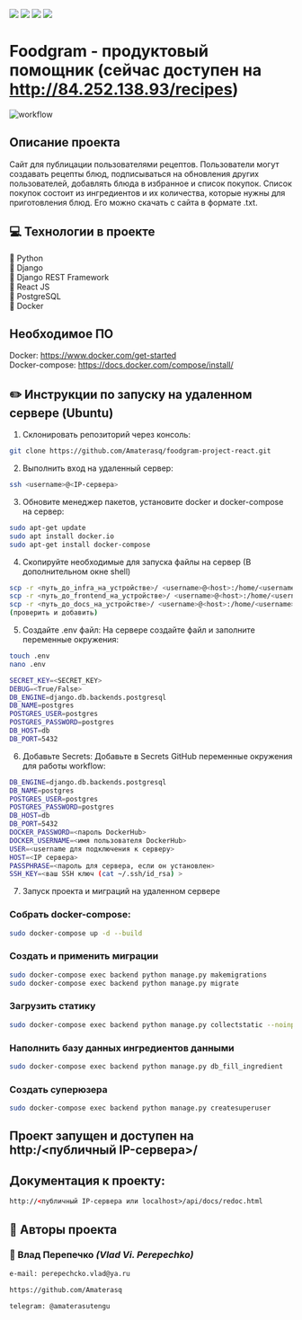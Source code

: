 ![](https://img.shields.io/badge/Python-3.8.5-blue) 
![](https://img.shields.io/badge/Django-3.2.6-green)
![](https://img.shields.io/badge/DjangoRestFramework-3.12.4-red)
![](https://badgen.net/badge/icon/postgresql?icon=postgresql&label)

# Foodgram - продуктовый помощник (сейчас доступен на http://84.252.138.93/recipes)
![workflow](https://github.com/Amaterasq/foodgram-project-react/actions/workflows/foodgram_workflow.yml/badge.svg)

## Описание проекта
Сайт для публицации пользователями рецептов.
Пользователи могут создавать рецепты блюд, подписываться на обновления других пользователей, добавлять блюда в избранное и список покупок.
Список покупок состоит из ингредиентов и их количества, которые нужны для приготовления блюд. Его можно скачать с сайта в формате .txt.

## :computer: Технологии в проекте
:small_blue_diamond: Python <br>
:small_blue_diamond: Django <br>
:small_blue_diamond: Django REST Framework <br>
:small_blue_diamond: React JS <br>
:small_blue_diamond: PostgreSQL <br>
:small_blue_diamond: Docker <br>

## Необходимое ПО
Docker: https://www.docker.com/get-started <br />
Docker-compose: https://docs.docker.com/compose/install/

## :pencil2: Инструкции по запуску на удаленном сервере (Ubuntu)
1. Склонировать репозиторий через консоль:
```sh
git clone https://github.com/Amaterasq/foodgram-project-react.git
```
2. Выполнить вход на удаленный сервер:
```sh
ssh <username>@<IP-сервера>
```
3. Обновите менеджер пакетов, установите docker и docker-compose на сервер:
```sh
sudo apt-get update
sudo apt install docker.io 
sudo apt-get install docker-compose
```
4. Скопируйте необходимые для запуска файлы на сервер
(В дополнительном окне shell)
```sh
scp -r <путь_до_infra_на_устройстве>/ <username>@<host>:/home/<username>/infra
scp -r <путь_до_frontend_на_устройстве>/ <username>@<host>:/home/<username>/frontend
scp -r <путь_до_docs_на_устройстве>/ <username>@<host>:/home/<username>/docs
(проверить и добавить)
```
5. Cоздайте .env файл:
На сервере создайте файл и заполните переменные окружения:
```sh
touch .env
nano .env
```
```sh
SECRET_KEY=<SECRET_KEY>
DEBUG=<True/False>
DB_ENGINE=django.db.backends.postgresql
DB_NAME=postgres
POSTGRES_USER=postgres
POSTGRES_PASSWORD=postgres
DB_HOST=db
DB_PORT=5432
```
6. Добавьте Secrets:
Добавьте в Secrets GitHub переменные окружения для работы workflow:
```sh
DB_ENGINE=django.db.backends.postgresql
DB_NAME=postgres
POSTGRES_USER=postgres
POSTGRES_PASSWORD=postgres
DB_HOST=db
DB_PORT=5432
DOCKER_PASSWORD=<пароль DockerHub>
DOCKER_USERNAME=<имя пользователя DockerHub>
USER=<username для подключения к серверу>
HOST=<IP сервера>
PASSPHRASE=<пароль для сервера, если он установлен>
SSH_KEY=<ваш SSH ключ (cat ~/.ssh/id_rsa) >
```
7. Запуск проекта и миграций на удаленном сервере
### Собрать docker-compose:
```sh
sudo docker-compose up -d --build
```
### Создать и применить миграции
```sh
sudo docker-compose exec backend python manage.py makemigrations
sudo docker-compose exec backend python manage.py migrate
```
### Загрузить статику
```bash
sudo docker-compose exec backend python manage.py collectstatic --noinput 
```
### Наполнить базу данных ингредиентов данными
```bash
sudo docker-compose exec backend python manage.py db_fill_ingredient
```
### Создать суперюзера
```bash
sudo docker-compose exec backend python manage.py createsuperuser
```
## Проект запущен и доступен на http:/<публичный IP-сервера>/
## Документация к проекту:
```html
http://<публичный IP-сервера или localhost>/api/docs/redoc.html
```

## :bust_in_silhouette: Авторы проекта 
### :small_orange_diamond: Влад Перепечко _(Vlad Vi. Perepechko)_
```html
e-mail: perepechcko.vlad@ya.ru
```
```html
https://github.com/Amaterasq
```
```html
telegram: @amaterasutengu
```
